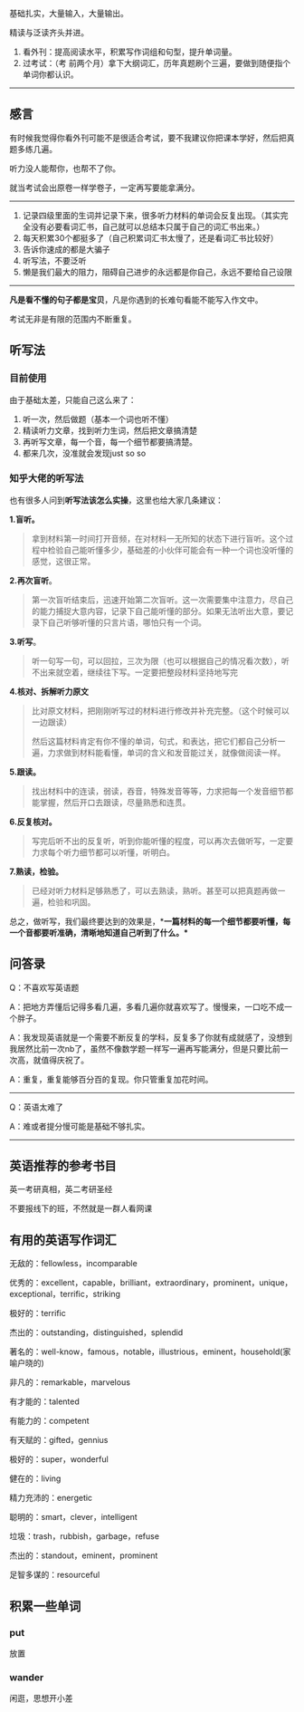 基础扎实，大量输入，大量输出。

精读与泛读齐头并进。

1. 看外刊：提高阅读水平，积累写作词组和句型，提升单词量。
2. 过考试：（考 前两个月）拿下大纲词汇，历年真题刷个三遍，要做到随便指个单词你都认识。

---

## 感言

有时候我觉得你看外刊可能不是很适合考试，要不我建议你把课本学好，然后把真题多练几遍。

听力没人能帮你，也帮不了你。

就当考试会出原卷一样学卷子，一定再写要能拿满分。

---

1. 记录四级里面的生词并记录下来，很多听力材料的单词会反复出现。（其实完全没有必要看词汇书，自己就可以总结本只属于自己的词汇书出来。）
2. 每天积累30个都挺多了（自己积累词汇书太慢了，还是看词汇书比较好）
3. 告诉你速成的都是大骗子
4. 听写法，不要泛听
5. 懒是我们最大的阻力，阻碍自己进步的永远都是你自己，永远不要给自己设限

---

**凡是看不懂的句子都是宝贝**，凡是你遇到的长难句看能不能写入作文中。

考试无非是有限的范围内不断重复。

## 听写法

### 目前使用

由于基础太差，只能自己这么来了：

1. 听一次，然后做题（基本一个词也听不懂）
2. 精读听力文章，找到听力生词，然后把文章搞清楚
3. 再听写文章，每一个音，每一个细节都要搞清楚。
4. 都来几次，没准就会发现just so so

### 知乎大佬的听写法

也有很多人问到**听写法该怎么实操**，这里也给大家几条建议：

**1.盲听。**

> 拿到材料第一时间打开音频，在对材料一无所知的状态下进行盲听。这个过程中检验自己能听懂多少，基础差的小伙伴可能会有一种一个词也没听懂的感觉，这很正常。

**2.再次盲听**。

> 第一次盲听结束后，迅速开始第二次盲听。这一次需要集中注意力，尽自己的能力捕捉大意内容，记录下自己能听懂的部分。如果无法听出大意，要记录下自己听够听懂的只言片语，哪怕只有一个词。

**3.听写**。

> 听一句写一句，可以回拉，三次为限（也可以根据自己的情况看次数），听不出来就空着，继续往下写。一定要把整段材料坚持地写完

**4.核对、拆解听力原文**

> 比对原文材料，把刚刚听写过的材料进行修改并补充完整。（这个时候可以一边跟读）
>
> 然后这篇材料肯定有你不懂的单词，句式，和表达，把它们都自己分析一遍，力求做到材料能看懂，单词的含义和发音能过关，就像做阅读一样。

**5.跟读。**

> 找出材料中的连读，弱读，吞音，特殊发音等等，力求把每一个发音细节都能掌握，然后开口去跟读，尽量熟悉和连贯。

**6.反复核对。**

> 写完后听不出的反复听，听到你能听懂的程度，可以再次去做听写，一定要力求每个听力细节都可以听懂，听明白。

**7.熟读，检验。**

> 已经对听力材料足够熟悉了，可以去熟读，熟听。甚至可以把真题再做一遍，检验和巩固。

总之，做听写，我们最终要达到的效果是，***一篇材料的每一个细节都要听懂，每一个音都要听准确，清晰地知道自己听到了什么。\***

## 问答录

Q：不喜欢写英语题

A：把地方弄懂后记得多看几遍，多看几遍你就喜欢写了。慢慢来，一口吃不成一个胖子。

A：我发现英语就是一个需要不断反复的学科，反复多了你就有成就感了，没想到我居然比前一次nb了，虽然不像数学题一样写一遍再写能满分，但是只要比前一次高，就值得庆祝了。

A：重复，重复能够百分百的复现。你只管重复加花时间。

---

Q：英语太难了

A：难或者提分慢可能是基础不够扎实。 

---



## 英语推荐的参考书目

英一考研真相，英二考研圣经

不要报线下的班，不然就是一群人看网课

## 有用的英语写作词汇

无敌的：fellowless，incomparable

优秀的：excellent，capable，brilliant，extraordinary，prominent，unique，exceptional，terrific，striking

极好的：terrific

杰出的：outstanding，distinguished，splendid

著名的：well-know，famous，notable，illustrious，eminent，household(家喻户晓的)

非凡的：remarkable，marvelous

有才能的：talented

有能力的：competent

有天赋的：gifted，gennius

极好的：super，wonderful

健在的：living

精力充沛的：energetic

聪明的：smart，clever，intelligent

垃圾：trash，rubbish，garbage，refuse

杰出的：standout，eminent，prominent

足智多谋的：resourceful

## 积累一些单词

### put

放置

### wander

闲逛，思想开小差